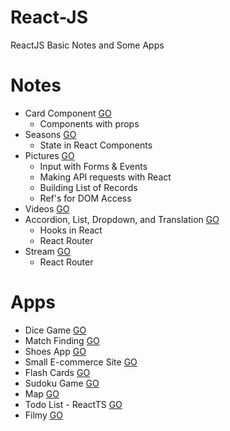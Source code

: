 # React-JS
ReactJS Basic Notes and Some Apps

# Notes

* Card Component [GO](https://github.com/HopeMashal/React-JS/tree/master/Notes/components/src)
  * Components with props
* Seasons [GO](https://github.com/HopeMashal/React-JS/tree/master/Notes/seasons/src)
  * State in React Components
* Pictures [GO](https://github.com/HopeMashal/React-JS/tree/master/Notes/pics/src)
  * Input with Forms & Events
  * Making API requests with React
  * Building List of Records
  * Ref's for DOM Access
* Videos [GO](https://github.com/HopeMashal/React-JS/tree/master/Notes/videos/src)
* Accordion, List, Dropdown, and Translation [GO](https://github.com/HopeMashal/React-JS/tree/master/Notes/widgets/src)
  * Hooks in React
  * React Router
* Stream [GO](https://github.com/HopeMashal/React-JS/tree/master/Notes/client/src)
  * React Router

# Apps

* Dice Game [GO](https://github.com/HopeMashal/Dice-Game)
* Match Finding [GO](https://github.com/HopeMashal/Match-finding)
* Shoes App [GO](https://github.com/HopeMashal/Shoes-app)
* Small E-commerce Site [GO](https://github.com/HopeMashal/Small-ecommerce-site)
* Flash Cards [GO](https://github.com/HopeMashal/Flash-cards)
* Sudoku Game [GO](https://github.com/HopeMashal/Mid-project)
* Map [GO](https://github.com/HopeMashal/Map-Project)
* Todo List - ReactTS [GO](https://github.com/HopeMashal/TodoList-React-TypeScript)
* Filmy [GO](https://github.com/HopeMashal/filmy-front)
